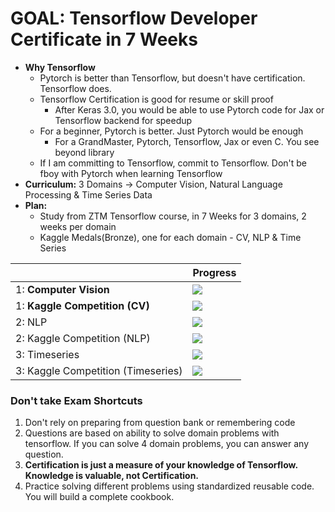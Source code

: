 # GOAL: Tensorflow Developer Certificate in 7 Weeks
- **Why Tensorflow**
  - Pytorch is better than Tensorflow, but doesn't have certification. Tensorflow does.
  - Tensorflow Certification is good for resume or skill proof
    - After Keras 3.0, you would be able to use Pytorch code for Jax or Tensorflow backend for speedup
  - For a beginner, Pytorch is better. Just Pytorch would be enough
    - For a GrandMaster, Pytorch, Tensorflow, Jax or even C. You see beyond library
  - If I am committing to Tensorflow, commit to Tensorflow. Don't be fboy with Pytorch when learning Tensorflow 
- **Curriculum:** 3 Domains -> Computer Vision, Natural Language Processing & Time Series Data
- **Plan:**
    - Study from ZTM Tensorflow course, in 7 Weeks for 3 domains, 2 weeks per domain
    - Kaggle Medals(Bronze), one for each domain - CV, NLP & Time Series

|            | Progress       |
| ----------- | ------------------ |
1: **Computer Vision**                  | ![](https://geps.dev/progress/100) |
1: **Kaggle Competition (CV)**          | ![](https://geps.dev/progress/100) |
2: NLP                                  | ![](https://geps.dev/progress/0) | 
2: Kaggle Competition (NLP)             | ![](https://geps.dev/progress/0) | 
3: Timeseries                           | ![](https://geps.dev/progress/0) | 
3: Kaggle Competition (Timeseries)      | ![](https://geps.dev/progress/0) | 

### Don't take Exam Shortcuts
1. Don't rely on preparing from question bank or remembering code 
2. Questions are based on ability to solve domain problems with tensorflow. If you can solve 4 domain problems, you can answer any question.
3. **Certification is just a measure of your knowledge of Tensorflow. Knowledge is valuable, not Certification.**
4. Practice solving different problems using standardized reusable code. You will build a complete cookbook.